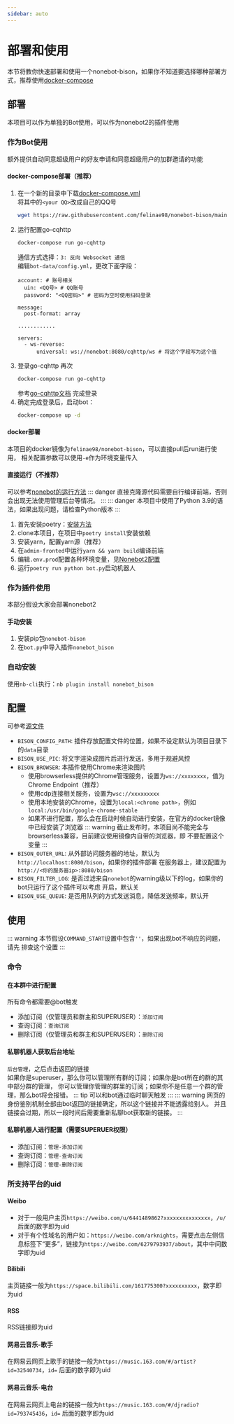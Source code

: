 ```yaml
---
sidebar: auto
---
```

# 部署和使用
本节将教你快速部署和使用一个nonebot-bison，如果你不知道要选择哪种部署方式，推荐使用[docker-compose](#docker-compose部署-推荐)

## 部署
本项目可以作为单独的Bot使用，可以作为nonebot2的插件使用
### 作为Bot使用
额外提供自动同意超级用户的好友申请和同意超级用户的加群邀请的功能
#### docker-compose部署（推荐）
1. 在一个新的目录中下载[docker-compose.yml](https://raw.githubusercontent.com/felinae98/nonebot-bison/main/docker-compose.yml)  
    将其中的`<your QQ>`改成自己的QQ号
    ```bash
    wget https://raw.githubusercontent.com/felinae98/nonebot-bison/main/docker-compose.yml
    ```
2. 运行配置go-cqhttp
    ```bash
    docker-compose run go-cqhttp
    ```
    通信方式选择：`3: 反向 Websocket 通信`  
    编辑`bot-data/config.yml`，更改下面字段：
    ```
    account: # 账号相关
      uin: <QQ号> # QQ账号
      password: "<QQ密码>" # 密码为空时使用扫码登录

    message:
      post-format: array

    ............

    servers:
      - ws-reverse:
          universal: ws://nonebot:8080/cqhttp/ws # 将这个字段写为这个值
    ```
3. 登录go-cqhttp
    再次
    ```bash
    docker-compose run go-cqhttp
    ```
    参考[go-cqhttp文档](https://docs.go-cqhttp.org/faq/slider.html#%E6%96%B9%E6%A1%88a-%E8%87%AA%E8%A1%8C%E6%8A%93%E5%8C%85)
    完成登录
4. 确定完成登录后，启动bot：
    ```bash
    docker-compose up -d
    ```
#### docker部署
本项目的docker镜像为`felinae98/nonebot-bison`，可以直接pull后run进行使用，
相关配置参数可以使用`-e`作为环境变量传入
#### 直接运行（不推荐）
可以参考[nonebot的运行方法](https://v2.nonebot.dev/guide/getting-started.html)
::: danger
直接克隆源代码需要自行编译前端，否则会出现无法使用管理后台等情况。
:::
::: danger
本项目中使用了Python 3.9的语法，如果出现问题，请检查Python版本
:::
1. 首先安装poetry：[安装方法](https://python-poetry.org/docs/#installation)
2. clone本项目，在项目中`poetry install`安装依赖
2. 安装yarn，配置yarn源（推荐）
3. 在`admin-fronted`中运行`yarn && yarn build`编译前端
3. 编辑`.env.prod`配置各种环境变量，见[Nonebot2配置](https://v2.nonebot.dev/guide/basic-configuration.html)
4. 运行`poetry run python bot.py`启动机器人
### 作为插件使用
本部分假设大家会部署nonebot2
#### 手动安装
1. 安装pip包`nonebot-bison`
2. 在`bot.py`中导入插件`nonebot_bison`
### 自动安装
使用`nb-cli`执行：`nb plugin install nonebot_bison`
## 配置
可参考[源文件](https://github.com/felinae98/nonebot-bison/blob/main/src/plugins/nonebot_bison/plugin_config.py)  
* `BISON_CONFIG_PATH`: 插件存放配置文件的位置，如果不设定默认为项目目录下的`data`目录
* `BISON_USE_PIC`: 将文字渲染成图片后进行发送，多用于规避风控
* `BISON_BROWSER`: 本插件使用Chrome来渲染图片
  * 使用browserless提供的Chrome管理服务，设置为`ws://xxxxxxxx`，值为Chrome Endpoint（推荐）
  * 使用cdp连接相关服务，设置为`wsc://xxxxxxxxx`
  * 使用本地安装的Chrome，设置为`local:<chrome path>`，例如`local:/usr/bin/google-chrome-stable`
  * 如果不进行配置，那么会在启动时候自动进行安装，在官方的docker镜像中已经安装了浏览器
::: warning
截止发布时，本项目尚不能完全与browserless兼容，目前建议使用镜像内自带的浏览器，即
不要配置这个变量
:::
* `BISON_OUTER_URL`: 从外部访问服务器的地址，默认为`http://localhost:8080/bison`，如果你的插件部署
    在服务器上，建议配置为`http://<你的服务器ip>:8080/bison`
* `BISON_FILTER_LOG`: 是否过滤来自`nonebot`的warning级以下的log，如果你的bot只运行了这个插件可以考虑
开启，默认关
* `BISON_USE_QUEUE`: 是否用队列的方式发送消息，降低发送频率，默认开
## 使用
::: warning
本节假设`COMMAND_START`设置中包含`''`，如果出现bot不响应的问题，请先
排查这个设置
:::
### 命令
#### 在本群中进行配置
所有命令都需要@bot触发
* 添加订阅（仅管理员和群主和SUPERUSER）：`添加订阅`
* 查询订阅：`查询订阅`
* 删除订阅（仅管理员和群主和SUPERUSER）：`删除订阅`
#### 私聊机器人获取后台地址
`后台管理`，之后点击返回的链接  
如果你是superuser，那么你可以管理所有群的订阅；如果你是bot所在的群的其中部分群的管理，
你可以管理你管理的群里的订阅；如果你不是任意一个群的管理，那么bot将会报错。
::: tip
可以和bot通过临时聊天触发
:::
::: warning
网页的身份鉴别机制全部由bot返回的链接确定，所以这个链接并不能透露给别人。
并且链接会过期，所以一段时间后需要重新私聊bot获取新的链接。
:::
#### 私聊机器人进行配置（需要SUPERUER权限）
* 添加订阅：`管理-添加订阅`
* 查询订阅：`管理-查询订阅`
* 删除订阅：`管理-删除订阅`
### 所支持平台的uid
#### Weibo
* 对于一般用户主页`https://weibo.com/u/6441489862?xxxxxxxxxxxxxxx`，`/u/`后面的数字即为uid
* 对于有个性域名的用户如：`https://weibo.com/arknights`，需要点击左侧信息标签下“更多”，链接为`https://weibo.com/6279793937/about`，其中中间数字即为uid
#### Bilibili
主页链接一般为`https://space.bilibili.com/161775300?xxxxxxxxxx`，数字即为uid
#### RSS
RSS链接即为uid
#### 网易云音乐-歌手
在网易云网页上歌手的链接一般为`https://music.163.com/#/artist?id=32540734`，`id=`
后面的数字即为uid
#### 网易云音乐-电台
在网易云网页上电台的链接一般为`https://music.163.com/#/djradio?id=793745436`，`id=`
后面的数字即为uid
